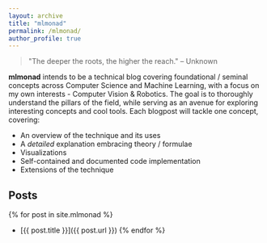 ```yaml
---
layout: archive
title: "mlmonad"
permalink: /mlmonad/
author_profile: true
---
```


> "The deeper the roots, the higher the reach." – Unknown

**mlmonad** intends to be a technical blog covering foundational / seminal concepts across Computer Science and Machine Learning, with a focus on my own interests - Computer Vision & Robotics. The goal is to thoroughly understand the pillars of the field, while serving as an avenue for exploring interesting concepts and cool tools. Each blogpost will tackle one concept, covering:

- An overview of the technique and its uses 
- A *detailed* explanation embracing theory / formulae
- Visualizations
- Self-contained and documented code implementation
- Extensions of the technique


## Posts

{% for post in site.mlmonad %}
  * [{{ post.title }}]({{ post.url }})
{% endfor %}
